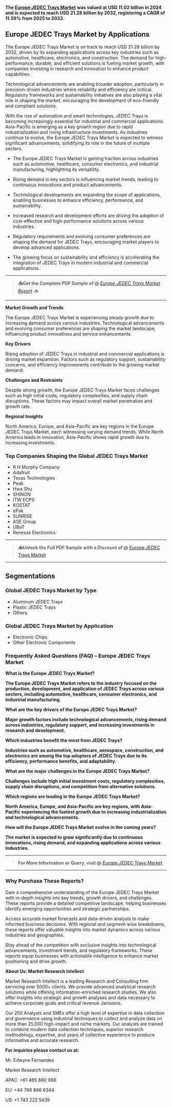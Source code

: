 <p><strong>The <a href="https://www.marketresearchintellect.com/download-sample/?rid=1057925&amp;utm_source=Pulse-April-Europe&amp;utm_medium=852">Europe JEDEC Trays Market</a> was valued at USD 11.02 billion in 2024 and is expected to reach USD 21.28 billion by 2032, registering a CAGR of 11.59% from 2025 to 2032.</strong></p><h2>Europe JEDEC Trays Market by Applications&nbsp;</h2><p><p>The Europe JEDEC Trays Market is on track to reach USD 21.28 billion by 2032, driven by its expanding applications across key industries such as automotive, healthcare, electronics, and construction. The demand for high-performance, durable, and efficient solutions is fueling market growth, with companies investing in research and innovation to enhance product capabilities.</p><p>Technological advancements are enabling broader adoption, particularly in precision-driven industries where reliability and efficiency are critical. Regulatory frameworks and sustainability initiatives are also playing a vital role in shaping the market, encouraging the development of eco-friendly and compliant solutions.</p><p>With the rise of automation and smart technologies, JEDEC Trays is becoming increasingly essential for industrial and commercial applications. Asia-Pacific is emerging as a key growth region due to rapid industrialization and rising infrastructure investments. As industries continue to evolve, the Europe JEDEC Trays Market is expected to witness significant advancements, solidifying its role in the future of multiple sectors.</p></p><ul><li><p>The Europe JEDEC Trays Market is gaining traction across industries such as automotive, healthcare, consumer electronics, and industrial manufacturing, highlighting its versatility.</p></li><li><p>Rising demand in key sectors is influencing market trends, leading to continuous innovations and product advancements.</p></li><li><p>Technological developments are expanding the scope of applications, enabling businesses to enhance efficiency, performance, and sustainability.</p></li><li><p>Increased research and development efforts are driving the adoption of cost-effective and high-performance solutions across various industries.</p></li><li><p>Regulatory requirements and evolving consumer preferences are shaping the demand for JEDEC Trays, encouraging market players to develop advanced applications.</p></li><li><p>The growing focus on sustainability and efficiency is accelerating the integration of JEDEC Trays in modern industrial and commercial applications.</p></li></ul><hr /><blockquote><p><strong><span class="font-[700]">📥Get the Complete PDF Sample of @ </span></strong><em><span class="font-[700]"><a href="https://www.marketresearchintellect.com/download-sample/?rid=1057925&amp;utm_source=Pulse-April-Europe&amp;utm_medium=852" target="_blank" data-tracking-control-name="article-ssr-frontend-pulse_little-text-block" data-tracking-will-navigate="" data-test-link="">Europe JEDEC Trays Market Report</a>&nbsp;📥</span></em></p></blockquote><hr /><p class="" data-start="77" data-end="360"><strong data-start="77" data-end="105">Market Growth and Trends</strong></p><p class="" data-start="77" data-end="360">The Europe JEDEC Trays Market is experiencing steady growth due to increasing demand across various industries. Technological advancements and evolving consumer preferences are shaping the market landscape, influencing product innovations and service enhancements.</p><p class="" data-start="362" data-end="606"><strong data-start="362" data-end="377">Key Drivers</strong></p><p class="" data-start="362" data-end="606">Rising adoption of JEDEC Trays in industrial and commercial applications is driving market expansion. Factors such as regulatory support, sustainability concerns, and efficiency improvements contribute to the growing market demand.</p><p class="" data-start="608" data-end="849"><strong data-start="608" data-end="637">Challenges and Restraints</strong></p><p class="" data-start="608" data-end="849">Despite strong growth, the Europe JEDEC Trays Market faces challenges such as high initial costs, regulatory complexities, and supply chain disruptions. These factors may impact overall market penetration and growth rate.</p><p class="" data-start="851" data-end="1095"><strong data-start="851" data-end="872">Regional Insights</strong></p><p class="" data-start="851" data-end="1095">North America, Europe, and Asia-Pacific are key regions in the Europe JEDEC Trays Market, each witnessing varying demand trends. While North America leads in innovation, Asia-Pacific shows rapid growth due to increasing investments.</p><p><h3>Top Companies Shaping the Global JEDEC Trays Market </h3><ul><li>R H Murphy Company</li><li>Adafruit</li><li>Texas Technologies</li><li>Peak</li><li>Hwa Shu</li><li>SHINON</li><li>ITW ECPS</li><li>KOSTAT</li><li>ePak</li><li>SUNRISE</li><li>ASE Group</li><li>UBoT</li><li>Renesas Electronics</li></ul></p><hr /><blockquote><p><strong>📥Unlock the Full PDF Sample with a Discount of @</strong> <a href="https://www.marketresearchintellect.com/ask-for-discount/?rid=1057925&amp;utm_source=Pulse-April-Europe&amp;utm_medium=852">Europe JEDEC Trays Market</a></p></blockquote><hr /><p><h2>Segmentations</h2><h3>Global JEDEC Trays Market by Type</h3><ul><li>Aluminum JEDEC Trays</li><li>Plastic JEDEC Trays</li><li>Others</li></ul><h3>Global JEDEC Trays Market by Application</h3><ul><li>Electronic Chips</li><li>Other Electronic Components</li></ul></p><h3><strong>Frequently Asked Questions (FAQ) &ndash; Europe JEDEC Trays Market</strong></h3><p><strong>What is the Europe JEDEC Trays Market?</strong></p><p><strong>The Europe JEDEC Trays Market refers to the industry focused on the production, development, and application of JEDEC Trays across various sectors, including automotive, healthcare, consumer electronics, and industrial manufacturing.</strong></p><p><strong>What are the key drivers of the Europe JEDEC Trays Market?</strong></p><p><strong>Major growth factors include technological advancements, rising demand across industries, regulatory support, and increasing investments in research and development.</strong></p><p><strong>Which industries benefit the most from JEDEC Trays?</strong></p><p><strong>Industries such as automotive, healthcare, aerospace, construction, and electronics are among the top adopters of JEDEC Trays due to its efficiency, performance benefits, and adaptability.</strong></p><p><strong>What are the major challenges in the Europe JEDEC Trays Market?</strong></p><p><strong>Challenges include high initial investment costs, regulatory complexities, supply chain disruptions, and competition from alternative solutions.</strong></p><p><strong>Which regions are leading in the Europe JEDEC Trays Market?</strong></p><p><strong>North America, Europe, and Asia-Pacific are key regions, with Asia-Pacific experiencing the fastest growth due to increasing industrialization and technological advancements.</strong></p><p><strong>How will the Europe JEDEC Trays Market evolve in the coming years?</strong></p><p><strong>The market is expected to grow significantly due to continuous innovations, rising demand, and expanding applications across various industries.</strong></p><hr /><blockquote><p><span class="font-[700]"><strong>For More Information or Query, visit&nbsp;@</strong>&nbsp;</span><span class="font-[700]"><a href="https://www.marketresearchintellect.com/product/jedec-trays-market/?utm_source=Linkedin&utm_medium=852" target="_blank" data-tracking-control-name="article-ssr-frontend-pulse_little-text-block" data-tracking-will-navigate="" data-test-link="">Europe JEDEC Trays Market</a></span></p></blockquote><hr /><h3><strong data-start="0" data-end="31">Why Purchase These Reports?</strong></h3><p class="" data-start="35" data-end="297">Gain a comprehensive understanding of the Europe JEDEC Trays Market with in-depth insights into key trends, growth drivers, and challenges. These reports provide a detailed competitive landscape, helping businesses identify emerging opportunities and strategic partnerships.</p><p class="" data-start="299" data-end="540">Access accurate market forecasts and data-driven analysis to make informed business decisions. With regional and segment-wise breakdowns, these reports offer valuable insights into market dynamics across various industries and geographies.</p><p class="" data-start="542" data-end="784">Stay ahead of the competition with exclusive insights into technological advancements, investment trends, and regulatory frameworks. These reports equip businesses with actionable intelligence to enhance market positioning and drive growth.</p><p><strong><span class="font-[700]">About Us: Market Research Intellect</span></strong></p><p><span class="">Market Research Intellect is a leading Research and Consulting firm servicing over 5000+ clients. We provide advanced analytical research solutions while offering information-enriched research studies.&nbsp;</span>We also offer insights into strategic and growth analyses and data necessary to achieve corporate goals and critical revenue Janisions.</p><p><span class="">Our 250 Analysts and SMEs offer a high level of expertise in data collection and governance using industrial techniques to collect and analyze data on more than 25,000 high-impact and niche markets. Our analysts are trained to combine modern data collection techniques, superior research methodology, expertise, and years of collective experience to produce informative and accurate research.</span></p><p><strong>For inquiries please contact us at:</strong></p><p>Mr. Edwyne Fernandes</p><p>Market Research Intellect</p><p>APAC: +61 485 860 968</p><p>EU: +44 788 886 6344</p><p>US: +1 743 222 5439</p>